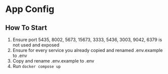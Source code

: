 # App Config

## How To Start

1. Ensure port 5435, 8002, 5673, 15673, 3333, 5436, 3003, 9042, 6379 is not used and exposed
2. Ensure for every service you already copied and renamed .env.example to .env
3. Copy and rename .env.example to .env
4. Run `docker compose up`